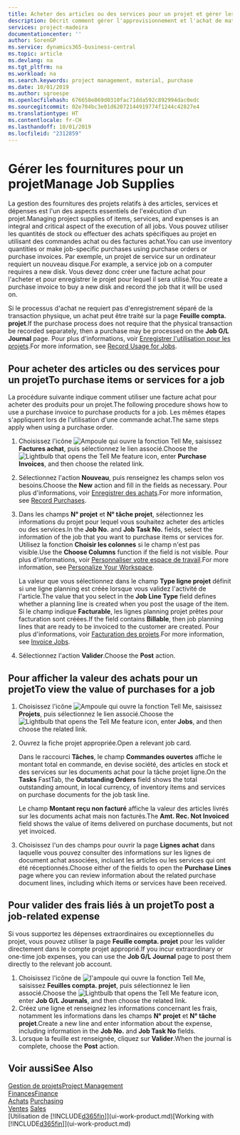 ```yaml
---
title: Acheter des articles ou des services pour un projet et gérer les fournitures| Microsoft Docs
description: Décrit comment gérer l'approvisionnement et l'achat de matériel et de services pour les projets.
services: project-madeira
documentationcenter: ''
author: SorenGP
ms.service: dynamics365-business-central
ms.topic: article
ms.devlang: na
ms.tgt_pltfrm: na
ms.workload: na
ms.search.keywords: project management, material, purchase
ms.date: 10/01/2019
ms.author: sgroespe
ms.openlocfilehash: 676658e869d0310fac71dda592c892994dac0edc
ms.sourcegitcommit: 02e704bc3e01d62072144919774f1244c42827e4
ms.translationtype: HT
ms.contentlocale: fr-CH
ms.lasthandoff: 10/01/2019
ms.locfileid: "2312859"
---
```

# <a name="manage-job-supplies"></a><span data-ttu-id="b838e-103">Gérer les fournitures pour un projet</span><span class="sxs-lookup"><span data-stu-id="b838e-103">Manage Job Supplies</span></span>
<span data-ttu-id="b838e-104">La gestion des fournitures des projets relatifs à des articles, services et dépenses est l'un des aspects essentiels de l'exécution d'un projet.</span><span class="sxs-lookup"><span data-stu-id="b838e-104">Managing project supplies of items, services, and expenses is an integral and critical aspect of the execution of all jobs.</span></span> <span data-ttu-id="b838e-105">Vous pouvez utiliser les quantités de stock ou effectuer des achats spécifiques au projet en utilisant des commandes achat ou des factures achat.</span><span class="sxs-lookup"><span data-stu-id="b838e-105">You can use inventory quantities or make job-specific purchases using purchase orders or purchase invoices.</span></span> <span data-ttu-id="b838e-106">Par exemple, un projet de service sur un ordinateur requiert un nouveau disque.</span><span class="sxs-lookup"><span data-stu-id="b838e-106">For example, a service job on a computer requires a new disk.</span></span> <span data-ttu-id="b838e-107">Vous devez donc créer une facture achat pour l'acheter et pour enregistrer le projet pour lequel il sera utilisé.</span><span class="sxs-lookup"><span data-stu-id="b838e-107">You create a purchase invoice to buy a new disk and record the job that it will be used on.</span></span>

<span data-ttu-id="b838e-108">Si le processus d'achat ne requiert pas d'enregistrement séparé de la transaction physique, un achat peut être traité sur la page **Feuille compta. projet**.</span><span class="sxs-lookup"><span data-stu-id="b838e-108">If the purchase process does not require that the physical transaction be recorded separately, then a purchase may be processed on the **Job G/L Journal** page.</span></span> <span data-ttu-id="b838e-109">Pour plus d'informations, voir [Enregistrer l'utilisation pour les projets](projects-how-record-job-usage.md).</span><span class="sxs-lookup"><span data-stu-id="b838e-109">For more information, see [Record Usage for Jobs](projects-how-record-job-usage.md).</span></span>

## <a name="to-purchase-items-or-services-for-a-job"></a><span data-ttu-id="b838e-110">Pour acheter des articles ou des services pour un projet</span><span class="sxs-lookup"><span data-stu-id="b838e-110">To purchase items or services for a job</span></span>
<span data-ttu-id="b838e-111">La procédure suivante indique comment utiliser une facture achat pour acheter des produits pour un projet.</span><span class="sxs-lookup"><span data-stu-id="b838e-111">The following procedure shows how to use a purchase invoice to purchase products for a job.</span></span> <span data-ttu-id="b838e-112">Les mêmes étapes s'appliquent lors de l'utilisation d'une commande achat.</span><span class="sxs-lookup"><span data-stu-id="b838e-112">The same steps apply when using a purchase order.</span></span>  

1. <span data-ttu-id="b838e-113">Choisissez l'icône ![Ampoule qui ouvre la fonction Tell Me](media/ui-search/search_small.png "Dites-moi ce que vous voulez faire"), saisissez **Factures achat**, puis sélectionnez le lien associé.</span><span class="sxs-lookup"><span data-stu-id="b838e-113">Choose the ![Lightbulb that opens the Tell Me feature](media/ui-search/search_small.png "Tell me what you want to do") icon, enter **Purchase Invoices**, and then choose the related link.</span></span>  
2. <span data-ttu-id="b838e-114">Sélectionnez l'action **Nouveau**, puis renseignez les champs selon vos besoins.</span><span class="sxs-lookup"><span data-stu-id="b838e-114">Choose the **New** action and fill in the fields as necessary.</span></span> <span data-ttu-id="b838e-115">Pour plus d'informations, voir [Enregistrer des achats](purchasing-how-record-purchases.md).</span><span class="sxs-lookup"><span data-stu-id="b838e-115">For more information, see [Record Purchases](purchasing-how-record-purchases.md).</span></span>
3. <span data-ttu-id="b838e-116">Dans les champs **N° projet** et **N° tâche projet**, sélectionnez les informations du projet pour lequel vous souhaitez acheter des articles ou des services.</span><span class="sxs-lookup"><span data-stu-id="b838e-116">In the **Job No.** and **Job Task No.** fields, select the information of the job that you want to purchase items or services for.</span></span> <span data-ttu-id="b838e-117">Utilisez la fonction **Choisir les colonnes** si le champ n'est pas visible.</span><span class="sxs-lookup"><span data-stu-id="b838e-117">Use the **Choose Columns** function if the field is not visible.</span></span> <span data-ttu-id="b838e-118">Pour plus d'informations, voir [Personnaliser votre espace de travail](ui-personalization-user.md).</span><span class="sxs-lookup"><span data-stu-id="b838e-118">For more information, see [Personalize Your Workspace](ui-personalization-user.md).</span></span>

    <span data-ttu-id="b838e-119">La valeur que vous sélectionnez dans le champ **Type ligne projet** définit si une ligne planning est créée lorsque vous validez l'activité de l'article.</span><span class="sxs-lookup"><span data-stu-id="b838e-119">The value that you select in the **Job Line Type** field defines whether a planning line is created when you post the usage of the item.</span></span> <span data-ttu-id="b838e-120">Si le champ indique **Facturable**, les lignes planning projet prêtes pour facturation sont créées.</span><span class="sxs-lookup"><span data-stu-id="b838e-120">If the field contains **Billable**, then job planning lines that are ready to be invoiced to the customer are created.</span></span> <span data-ttu-id="b838e-121">Pour plus d'informations, voir [Facturation des projets](projects-how-invoice-jobs.md).</span><span class="sxs-lookup"><span data-stu-id="b838e-121">For more information, see [Invoice Jobs](projects-how-invoice-jobs.md).</span></span>
4. <span data-ttu-id="b838e-122">Sélectionnez l'action **Valider**.</span><span class="sxs-lookup"><span data-stu-id="b838e-122">Choose the **Post** action.</span></span>

## <a name="to-view-the-value-of-purchases-for-a-job"></a><span data-ttu-id="b838e-123">Pour afficher la valeur des achats pour un projet</span><span class="sxs-lookup"><span data-stu-id="b838e-123">To view the value of purchases for a job</span></span>
1. <span data-ttu-id="b838e-124">Choisissez l'icône ![Ampoule qui ouvre la fonction Tell Me](media/ui-search/search_small.png "Dites-moi ce que vous voulez faire"), saisissez **Projets**, puis sélectionnez le lien associé.</span><span class="sxs-lookup"><span data-stu-id="b838e-124">Choose the ![Lightbulb that opens the Tell Me feature](media/ui-search/search_small.png "Tell me what you want to do") icon, enter **Jobs**, and then choose the related link.</span></span>
2. <span data-ttu-id="b838e-125">Ouvrez la fiche projet appropriée.</span><span class="sxs-lookup"><span data-stu-id="b838e-125">Open a relevant job card.</span></span>

    <span data-ttu-id="b838e-126">Dans le raccourci **Tâches**, le champ **Commandes ouvertes** affiche le montant total en commande, en devise société, des articles en stock et des services sur les documents achat pour la tâche projet ligne.</span><span class="sxs-lookup"><span data-stu-id="b838e-126">On the **Tasks** FastTab, the **Outstanding Orders** field shows the total outstanding amount, in local currency, of inventory items and services on purchase documents for the job task line.</span></span>  

    <span data-ttu-id="b838e-127">Le champ **Montant reçu non facturé** affiche la valeur des articles livrés sur les documents achat mais non facturés.</span><span class="sxs-lookup"><span data-stu-id="b838e-127">The **Amt. Rec. Not Invoiced** field shows the value of items delivered on purchase documents, but not yet invoiced.</span></span>  
3. <span data-ttu-id="b838e-128">Choisissez l'un des champs pour ouvrir la page **Lignes achat** dans laquelle vous pouvez consulter des informations sur les lignes de document achat associées, incluant les articles ou les services qui ont été réceptionnés.</span><span class="sxs-lookup"><span data-stu-id="b838e-128">Choose either of the fields to open the **Purchase Lines** page where you can review information about the related purchase document lines, including which items or services have been received.</span></span>

## <a name="to-post-a-job-related-expense"></a><span data-ttu-id="b838e-129">Pour valider des frais liés à un projet</span><span class="sxs-lookup"><span data-stu-id="b838e-129">To post a job-related expense</span></span>
<span data-ttu-id="b838e-130">Si vous supportez les dépenses extraordinaires ou exceptionnelles du projet, vous pouvez utiliser la page **Feuille compta. projet** pour les valider directement dans le compte projet approprié.</span><span class="sxs-lookup"><span data-stu-id="b838e-130">If you incur extraordinary or one-time job expenses, you can use the **Job G/L Journal** page to post them directly to the relevant job account.</span></span>

1. <span data-ttu-id="b838e-131">Choisissez l'icône de ![l'ampoule qui ouvre la fonction Tell Me](media/ui-search/search_small.png "Dites-moi ce que vous voulez faire"), saisissez **Feuilles compta. projet**, puis sélectionnez le lien associé.</span><span class="sxs-lookup"><span data-stu-id="b838e-131">Choose the ![Lightbulb that opens the Tell Me feature](media/ui-search/search_small.png "Tell me what you want to do") icon, enter **Job G/L Journals**, and then choose the related link.</span></span>  
2. <span data-ttu-id="b838e-132">Créez une ligne et renseignez les informations concernant les frais, notamment les informations dans les champs **N° projet** et **N° tâche projet**.</span><span class="sxs-lookup"><span data-stu-id="b838e-132">Create a new line and enter information about the expense, including information in the **Job No.** and **Job Task No** fields.</span></span>  
3. <span data-ttu-id="b838e-133">Lorsque la feuille est renseignée, cliquez sur **Valider**.</span><span class="sxs-lookup"><span data-stu-id="b838e-133">When the journal is complete, choose the **Post** action.</span></span>

## <a name="see-also"></a><span data-ttu-id="b838e-134">Voir aussi</span><span class="sxs-lookup"><span data-stu-id="b838e-134">See Also</span></span>
[<span data-ttu-id="b838e-135">Gestion de projets</span><span class="sxs-lookup"><span data-stu-id="b838e-135">Project Management</span></span>](projects-manage-projects.md)  
[<span data-ttu-id="b838e-136">Finances</span><span class="sxs-lookup"><span data-stu-id="b838e-136">Finance</span></span>](finance.md)  
<span data-ttu-id="b838e-137">[Achats](purchasing-manage-purchasing.md)       </span><span class="sxs-lookup"><span data-stu-id="b838e-137">[Purchasing](purchasing-manage-purchasing.md)       </span></span>  
<span data-ttu-id="b838e-138">[Ventes](sales-manage-sales.md)    </span><span class="sxs-lookup"><span data-stu-id="b838e-138">[Sales](sales-manage-sales.md)    </span></span>  
<span data-ttu-id="b838e-139">[Utilisation de [!INCLUDE[d365fin](includes/d365fin_md.md)]](ui-work-product.md)</span><span class="sxs-lookup"><span data-stu-id="b838e-139">[Working with [!INCLUDE[d365fin](includes/d365fin_md.md)]](ui-work-product.md)</span></span>  
